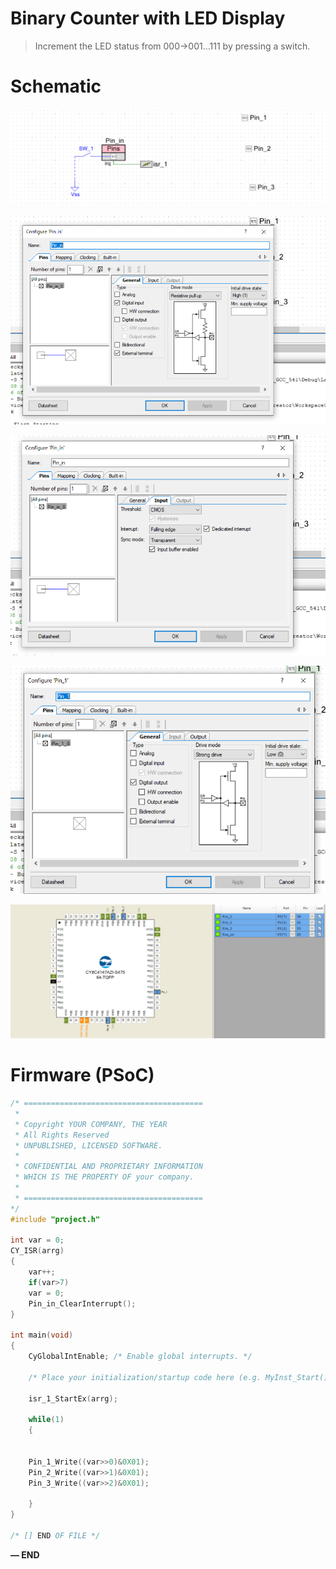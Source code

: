 # Binary Counter with LED Display

> Increment the LED status from 000→001…111 by pressing a switch.
> 

# Schematic

![schem.png](Binary%20Counter%20with%20LED%20Display%20fffd051c359e81eb94e6ff47f41e3784/schem.png)

                                                                                                                                

![1.png](Binary%20Counter%20with%20LED%20Display%20fffd051c359e81eb94e6ff47f41e3784/1.png)

![2.png](Binary%20Counter%20with%20LED%20Display%20fffd051c359e81eb94e6ff47f41e3784/2.png)

![3.png](Binary%20Counter%20with%20LED%20Display%20fffd051c359e81eb94e6ff47f41e3784/3.png)

![4.png](Binary%20Counter%20with%20LED%20Display%20fffd051c359e81eb94e6ff47f41e3784/4.png)

# Firmware (PSoC)

```c
/* ========================================
 *
 * Copyright YOUR COMPANY, THE YEAR
 * All Rights Reserved
 * UNPUBLISHED, LICENSED SOFTWARE.
 *
 * CONFIDENTIAL AND PROPRIETARY INFORMATION
 * WHICH IS THE PROPERTY OF your company.
 *
 * ========================================
*/
#include "project.h"

int var = 0;
CY_ISR(arrg)
{
    var++;
    if(var>7)
    var = 0;
    Pin_in_ClearInterrupt();
}

int main(void)
{
    CyGlobalIntEnable; /* Enable global interrupts. */

    /* Place your initialization/startup code here (e.g. MyInst_Start()) */

    isr_1_StartEx(arrg);    
    
    while(1)
    {
       
        
    Pin_1_Write((var>>0)&0X01);    
    Pin_2_Write((var>>1)&0X01);  
    Pin_3_Write((var>>2)&0X01);  
       
    }
}

/* [] END OF FILE */
```

**— END**